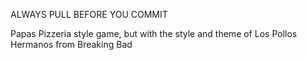 ALWAYS PULL BEFORE YOU COMMIT 

Papas Pizzeria style game, but with the style and theme of Los Pollos Hermanos from Breaking Bad
